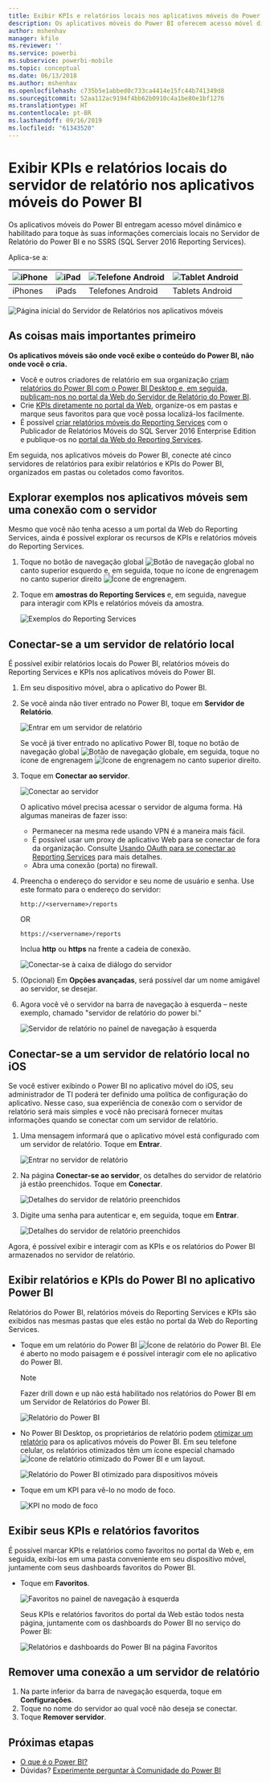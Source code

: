 ```yaml
---
title: Exibir KPIs e relatórios locais nos aplicativos móveis do Power BI
description: Os aplicativos móveis do Power BI oferecem acesso móvel dinâmico habilitado para toque a informações comerciais locais no SQL Server Reporting Services e no Servidor de Relatório do Power BI.
author: mshenhav
manager: kfile
ms.reviewer: ''
ms.service: powerbi
ms.subservice: powerbi-mobile
ms.topic: conceptual
ms.date: 06/13/2018
ms.author: mshenhav
ms.openlocfilehash: c735b5e1abbed0c733ca4414e15fc44b741349d8
ms.sourcegitcommit: 52aa112ac9194f4bb62b0910c4a1be80e1bf1276
ms.translationtype: HT
ms.contentlocale: pt-BR
ms.lasthandoff: 09/16/2019
ms.locfileid: "61343520"
---
```

# <a name="view-on-premises-report-server-reports-and-kpis-in-the-power-bi-mobile-apps"></a>Exibir KPIs e relatórios locais do servidor de relatório nos aplicativos móveis do Power BI

Os aplicativos móveis do Power BI entregam acesso móvel dinâmico e habilitado para toque às suas informações comerciais locais no Servidor de Relatório do Power BI e no SSRS (SQL Server 2016 Reporting Services).

Aplica-se a:

| ![iPhone](./media/mobile-app-ssrs-kpis-mobile-on-premises-reports/iphone-logo-50-px.png) | ![iPad](./media/mobile-app-ssrs-kpis-mobile-on-premises-reports/ipad-logo-50-px.png) | ![Telefone Android](./media/mobile-app-ssrs-kpis-mobile-on-premises-reports/android-phone-logo-50-px.png) | ![Tablet Android](./media/mobile-app-ssrs-kpis-mobile-on-premises-reports/android-tablet-logo-50-px.png) |
|:--- |:--- |:--- |:--- |
| iPhones |iPads |Telefones Android |Tablets Android |


![Página inicial do Servidor de Relatórios nos aplicativos móveis](./media/mobile-app-ssrs-kpis-mobile-on-premises-reports/power-bi-ipad-pbi-report-server-home.png)

## <a name="first-things-first"></a>As coisas mais importantes primeiro
**Os aplicativos móveis são onde você exibe o conteúdo do Power BI, não onde você o cria.**

* Você e outros criadores de relatório em sua organização [criam relatórios do Power BI com o Power BI Desktop e, em seguida, publicam-nos no portal da Web do Servidor de Relatório do Power BI](../../report-server/quickstart-create-powerbi-report.md). 
* Crie [KPIs diretamente no portal da Web](https://docs.microsoft.com/sql/reporting-services/working-with-kpis-in-reporting-services), organize-os em pastas e marque seus favoritos para que você possa localizá-los facilmente. 
* É possível [criar relatórios móveis do Reporting Services](https://docs.microsoft.com/sql/reporting-services/mobile-reports/create-mobile-reports-with-sql-server-mobile-report-publisher) com o Publicador de Relatórios Móveis do SQL Server 2016 Enterprise Edition e publique-os no [portal da Web do Reporting Services](https://docs.microsoft.com/sql/reporting-services/web-portal-ssrs-native-mode).  

Em seguida, nos aplicativos móveis do Power BI, conecte até cinco servidores de relatórios para exibir relatórios e KPIs do Power BI, organizados em pastas ou coletados como favoritos. 

## <a name="explore-samples-in-the-mobile-apps-without-a-server-connection"></a>Explorar exemplos nos aplicativos móveis sem uma conexão com o servidor
Mesmo que você não tenha acesso a um portal da Web do Reporting Services, ainda é possível explorar os recursos de KPIs e relatórios móveis do Reporting Services. 

1. Toque no botão de navegação global ![Botão de navegação global](././media/mobile-app-ssrs-kpis-mobile-on-premises-reports/power-bi-iphone-global-nav-button.png) no canto superior esquerdo e, em seguida, toque no ícone de engrenagem no canto superior direito ![Ícone de engrenagem](././media/mobile-app-ssrs-kpis-mobile-on-premises-reports/power-bi-ios-settings-icon.png).
2. Toque em **amostras do Reporting Services** e, em seguida, navegue para interagir com KPIs e relatórios móveis da amostra.
   
   ![Exemplos do Reporting Services](./media/mobile-app-ssrs-kpis-mobile-on-premises-reports/power-bi-iphone-ssrs-samples.png)

## <a name="connect-to-an-on-premises-report-server"></a>Conectar-se a um servidor de relatório local
É possível exibir relatórios locais do Power BI, relatórios móveis do Reporting Services e KPIs nos aplicativos móveis do Power BI. 

1. Em seu dispositivo móvel, abra o aplicativo do Power BI.
2. Se você ainda não tiver entrado no Power BI, toque em **Servidor de Relatório**.
   
   ![Entrar em um servidor de relatório](./media/mobile-app-ssrs-kpis-mobile-on-premises-reports/power-bi-connect-to-rs-login.png)
   
   Se você já tiver entrado no aplicativo Power BI, toque no botão de navegação global ![Botão de navegação global](././media/mobile-app-ssrs-kpis-mobile-on-premises-reports/power-bi-iphone-global-nav-button.png)e, em seguida, toque no ícone de engrenagem ![Ícone de engrenagem](././media/mobile-app-ssrs-kpis-mobile-on-premises-reports/power-bi-ios-settings-icon.png) no canto superior direito.
3. Toque em **Conectar ao servidor**.
   
    ![Conectar ao servidor](./media/mobile-app-ssrs-kpis-mobile-on-premises-reports/power-bi-android-server-sign-in.png)

     O aplicativo móvel precisa acessar o servidor de alguma forma. Há algumas maneiras de fazer isso:

    - Permanecer na mesma rede usando VPN é a maneira mais fácil.
    - É possível usar um proxy de aplicativo Web para se conectar de fora da organização. Consulte [Usando OAuth para se conectar ao Reporting Services](mobile-oauth-ssrs.md) para mais detalhes. 
    - Abra uma conexão (porta) no firewall.

1. Preencha o endereço do servidor e seu nome de usuário e senha. Use este formato para o endereço do servidor:
   
     `http://<servername>/reports`
   
     OR
   
     `https://<servername>/reports`
   
   Inclua **http** ou **https** na frente a cadeia de conexão.
   
    ![Conectar-se à caixa de diálogo do servidor](./media/mobile-app-ssrs-kpis-mobile-on-premises-reports/power-bi-ios-connect-to-server-dialog.png)
5. (Opcional) Em **Opções avançadas**, será possível dar um nome amigável ao servidor, se desejar.
6. Agora você vê o servidor na barra de navegação à esquerda – neste exemplo, chamado "servidor de relatório do power bi."
   
   ![Servidor de relatório no painel de navegação à esquerda](./media/mobile-app-ssrs-kpis-mobile-on-premises-reports/power-bi-iphone-left-nav-report-server.png)

## <a name="connect-to-an-on-premises-report-server-in-ios"></a>Conectar-se a um servidor de relatório local no iOS

Se você estiver exibindo o Power BI no aplicativo móvel do iOS, seu administrador de TI poderá ter definido uma política de configuração do aplicativo. Nesse caso, sua experiência de conexão com o servidor de relatório será mais simples e você não precisará fornecer muitas informações quando se conectar com um servidor de relatório. 

1. Uma mensagem informará que o aplicativo móvel está configurado com um servidor de relatório. Toque em **Entrar**.

    ![Entrar no servidor de relatório](./media/mobile-app-ssrs-kpis-mobile-on-premises-reports/power-bi-config-server-sign-in.png)

2.  Na página **Conectar-se ao servidor**, os detalhes do servidor de relatório já estão preenchidos. Toque em **Conectar**.

    ![Detalhes do servidor de relatório preenchidos](./media/mobile-app-ssrs-kpis-mobile-on-premises-reports/power-bi-ios-remote-configure-connect-server.png)

3. Digite uma senha para autenticar e, em seguida, toque em **Entrar**. 

    ![Detalhes do servidor de relatório preenchidos](./media/mobile-app-ssrs-kpis-mobile-on-premises-reports/power-bi-config-server-address.png)

Agora, é possível exibir e interagir com as KPIs e os relatórios do Power BI armazenados no servidor de relatório.

## <a name="view-power-bi-reports-and-kpis-in-the-power-bi-app"></a>Exibir relatórios e KPIs do Power BI no aplicativo Power BI
Relatórios do Power BI, relatórios móveis do Reporting Services e KPIs são exibidos nas mesmas pastas que eles estão no portal da Web do Reporting Services. 

* Toque em um relatório do Power BI ![Ícone de relatório do Power BI](./media/mobile-app-ssrs-kpis-mobile-on-premises-reports/power-bi-rs-mobile-report-icon.png). Ele é aberto no modo paisagem e é possível interagir com ele no aplicativo do Power BI.

    > [!NOTE]
  > Fazer drill down e up não está habilitado nos relatórios do Power BI em um Servidor de Relatórios do Power BI.
  
    ![Relatório do Power BI](./media/mobile-app-ssrs-kpis-mobile-on-premises-reports/power-bi-iphone-report-server-report.png)
* No Power BI Desktop, os proprietários de relatório podem [otimizar um relatório](../../desktop-create-phone-report.md) para os aplicativos móveis do Power BI. Em seu telefone celular, os relatórios otimizados têm um ícone especial chamado ![Ícone de relatório otimizado do Power BI](./media/mobile-app-ssrs-kpis-mobile-on-premises-reports/power-bi-rs-mobile-optimized-icon.png) e um layout.
  
    ![Relatório do Power BI otimizado para dispositivos móveis](./media/mobile-app-ssrs-kpis-mobile-on-premises-reports/power-bi-rs-mobile-optimized-report.png)
* Toque em um KPI para vê-lo no modo de foco.
  
    ![KPI no modo de foco](./media/mobile-app-ssrs-kpis-mobile-on-premises-reports/pbi_ipad_ssmrp_tile.png)

## <a name="view-your-favorite-kpis-and-reports"></a>Exibir seus KPIs e relatórios favoritos
É possível marcar KPIs e relatórios como favoritos no portal da Web e, em seguida, exibi-los em uma pasta conveniente em seu dispositivo móvel, juntamente com seus dashboards favoritos do Power BI.

* Toque em **Favoritos**.
  
   ![Favoritos no painel de navegação à esquerda](./media/mobile-app-ssrs-kpis-mobile-on-premises-reports/power-bi-ipad-faves-pbi-report-server-update.png)
  
   Seus KPIs e relatórios favoritos do portal da Web estão todos nesta página, juntamente com os dashboards do Power BI no serviço do Power BI:
  
   ![Relatórios e dashboards do Power BI na página Favoritos](./media/mobile-app-ssrs-kpis-mobile-on-premises-reports/power-bi-ipad-favorites.png)

## <a name="remove-a-connection-to-a-report-server"></a>Remover uma conexão a um servidor de relatório
1. Na parte inferior da barra de navegação esquerda, toque em **Configurações**.
2. Toque no nome do servidor ao qual você não deseja se conectar.
3. Toque **Remover servidor**.

## <a name="next-steps"></a>Próximas etapas
* [O que é o Power BI?](../../power-bi-overview.md)  
* Dúvidas? [Experimente perguntar à Comunidade do Power BI](http://community.powerbi.com/)

